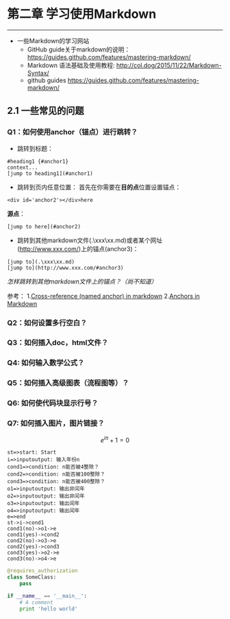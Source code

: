 # 第二章 学习使用Markdown
---
- 一些Markdown的学习网站
  - GitHub guide关于markdown的说明：
  https://guides.github.com/features/mastering-markdown/
  - Markdown 语法基础及使用教程:
  http://col.dog/2015/11/22/Markdown-Syntax/
  - github guides
  https://guides.github.com/features/mastering-markdown/

## 2.1 一些常见的问题

### Q1：如何使用anchor（锚点）进行跳转？
* 跳转到标题：
```
#heading1 {#anchor1}
context...
[jump to heading1](#anchor1)
```
* 跳转到页内任意位置：
首先在你需要在**目的点**位置设置锚点：
```
<div id='anchor2'></div>here
```
**源点**：
```
[jump to here](#anchor2)
```
* 跳转到其他markdown文件(.\xxx\xx.md)或者某个网址(http://www.xxx.com/)上的锚点(anchor3)：
```
[jump to](.\xxx\xx.md)
[jump to](http://www.xxx.com/#anchor3)
```
*怎样跳转到其他markdown文件上的锚点？（尚不知道）*


参考：
1.[Cross-reference (named anchor) in markdown](https://stackoverflow.com/questions/5319754/cross-reference-named-anchor-in-markdown/17028463#17028463)
2.[Anchors in Markdown](https://gist.github.com/asabaylus/3071099#anchors-in-markdown)


### Q2：如何设置多行空白？
### Q3：如何插入doc，html文件？
### Q4: 如何输入数学公式？
### Q5：如何插入高级图表（流程图等）？
### Q6: 如何使代码块显示行号？
### Q7: 如何插入图片，图片链接？

$$
e^{i\pi}+1=0
$$


```
st=>start: Start
i=>inputoutput: 输入年份n
cond1=>condition: n能否被4整除？
cond2=>condition: n能否被100整除？
cond3=>condition: n能否被400整除？
o1=>inputoutput: 输出非闰年
o2=>inputoutput: 输出非闰年
o3=>inputoutput: 输出闰年
o4=>inputoutput: 输出闰年
e=>end
st->i->cond1
cond1(no)->o1->e
cond1(yes)->cond2
cond2(no)->o3->e
cond2(yes)->cond3
cond3(yes)->o2->e
cond3(no)->o4->e
```

```python
@requires_authorization
class SomeClass:
    pass

if __name__ == '__main__':
    # A comment
    print 'hello world'
```

